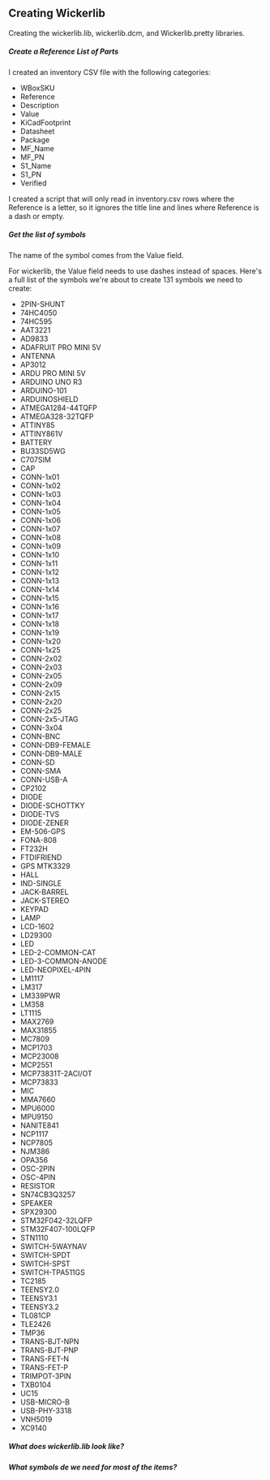 ## Creating Wickerlib 
Creating the wickerlib.lib, wickerlib.dcm, and Wickerlib.pretty libraries. 

##### Create a Reference List of Parts

I created an inventory CSV file with the following categories: 

- WBoxSKU
- Reference
- Description
- Value
- KiCadFootprint
- Datasheet
- Package
- MF_Name
- MF_PN
- S1_Name
- S1_PN
- Verified

I created a script that will only read in inventory.csv rows where the Reference is a letter, so it ignores the title line and lines where Reference is a dash or empty.

##### Get the list of symbols

The name of the symbol comes from the Value field. 

For wickerlib, the Value field needs to use dashes instead of spaces. Here's a full list of the symbols we're about to create 131 symbols we need to create:

- 2PIN-SHUNT
- 74HC4050
- 74HC595
- AAT3221
- AD9833
- ADAFRUIT PRO MINI 5V
- ANTENNA
- AP3012
- ARDU PRO MINI 5V
- ARDUINO UNO R3
- ARDUINO-101
- ARDUINOSHIELD
- ATMEGA1284-44TQFP
- ATMEGA328-32TQFP
- ATTINY85
- ATTINY861V
- BATTERY
- BU33SD5WG
- C707SIM
- CAP
- CONN-1x01
- CONN-1x02
- CONN-1x03
- CONN-1x04
- CONN-1x05
- CONN-1x06
- CONN-1x07
- CONN-1x08
- CONN-1x09
- CONN-1x10
- CONN-1x11
- CONN-1x12
- CONN-1x13
- CONN-1x14
- CONN-1x15
- CONN-1x16
- CONN-1x17
- CONN-1x18
- CONN-1x19
- CONN-1x20
- CONN-1x25
- CONN-2x02
- CONN-2x03
- CONN-2x05
- CONN-2x09
- CONN-2x15
- CONN-2x20
- CONN-2x25
- CONN-2x5-JTAG
- CONN-3x04
- CONN-BNC
- CONN-DB9-FEMALE
- CONN-DB9-MALE
- CONN-SD
- CONN-SMA
- CONN-USB-A
- CP2102
- DIODE
- DIODE-SCHOTTKY
- DIODE-TVS
- DIODE-ZENER
- EM-506-GPS
- FONA-808
- FT232H
- FTDIFRIEND
- GPS MTK3329
- HALL
- IND-SINGLE
- JACK-BARREL
- JACK-STEREO
- KEYPAD
- LAMP
- LCD-1602
- LD29300
- LED
- LED-2-COMMON-CAT
- LED-3-COMMON-ANODE
- LED-NEOPIXEL-4PIN
- LM1117
- LM317
- LM339PWR
- LM358
- LT1115
- MAX2769
- MAX31855
- MC7809
- MCP1703
- MCP23008
- MCP2551
- MCP73831T-2ACI/OT
- MCP73833
- MIC
- MMA7660
- MPU6000
- MPU9150
- NANITE841
- NCP1117
- NCP7805
- NJM386
- OPA356
- OSC-2PIN
- OSC-4PIN
- RESISTOR
- SN74CB3Q3257
- SPEAKER
- SPX29300
- STM32F042-32LQFP
- STM32F407-100LQFP
- STN1110
- SWITCH-5WAYNAV
- SWITCH-SPDT
- SWITCH-SPST
- SWITCH-TPA511GS
- TC2185
- TEENSY2.0
- TEENSY3.1
- TEENSY3.2
- TL081CP
- TLE2426
- TMP36
- TRANS-BJT-NPN
- TRANS-BJT-PNP
- TRANS-FET-N
- TRANS-FET-P
- TRIMPOT-3PIN
- TXB0104
- UC15
- USB-MICRO-B
- USB-PHY-3318
- VNH5019
- XC9140

##### What does wickerlib.lib look like?



##### What symbols de we need for most of the items?


